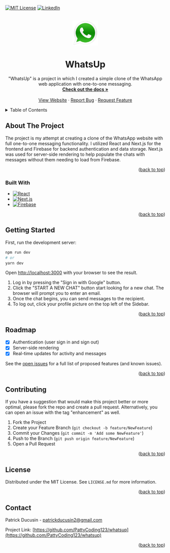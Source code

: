 <div id="top"></div>

<!-- PROJECT SHIELDS -->
<!--
*** Reference link notation in markdown. Look at the bottom of the file
*** for all links to the shields.
*** https://www.markdownguide.org/basic-syntax/#reference-style-links
-->
[![MIT License][license-shield]][license-url]
[![LinkedIn][linkedin-shield]][linkedin-url]

<!-- PROJECT LOGO -->
<br />
<div align="center">
  <a href="https://github.com/PattyCoding123/whatsup">
    <img src="public/logo.png" alt="Logo" width="80" height="80">
  </a>
  
<h1 align="center">WhatsUp</h1>

  <p align="center">
    "WhatsUp" is a project in which I created a simple clone of the WhatsApp web application
    with one-to-one messaging.
    <br />
    <a href="https://github.com/PattyCoding123/whatsup"><strong>Check out the docs »</strong></a>
    <br />
    <br />
    <a href="https://patrickducusinportfolio.dev">View Website</a>
    ·
    <a href="https://github.com/PattyCoding123/whatsup/issues">Report Bug</a>
    ·
    <a href="https://github.com/PattyCoding123/whatsup/issues">Request Feature</a>
  </p>
</div>



<!-- TABLE OF CONTENTS -->
<details>
  <summary>Table of Contents</summary>
  <ol>
    <li>
      <a href="#about-the-project">About The Project</a>
      <ul>
        <li><a href="#built-with">Built With</a></li>
      </ul>
    </li>
    <li><a href="#roadmap">Roadmap</a></li>
    <li><a href="#getting-started">Getting Started</a></li>
    <li><a href="#contributing">Contributing</a></li>
    <li><a href="#license">License</a></li>
    <li><a href="#contact">Contact</a></li>
  </ol>
</details>



<!-- ABOUT THE PROJECT -->
## About The Project

The project is my attempt at creating a clone of the WhatsApp website with full one-to-one 
messaging functionality. I utilized React and Next.js for the frontend and Firebase
for backend authentication and data storage. Next.js was used for server-side rendering
to help populate the chats with messages without them needing to load from Firebase.

<p align="right">(<a href="#top">back to top</a>)</p>

### Built With

* [![React][React.js]][React-url]
* [![Next.js][Next.js]][Next-url]
* [![Firebase][Firebase-shield]][Firebase-url]
<p align="right">(<a href="#top">back to top</a>)</p>

<!-- GETTING STARTED -->
## Getting Started

First, run the development server:

```bash
npm run dev
# or
yarn dev
```

Open [http://localhost:3000](http://localhost:3000) with your browser to see the result.

1. Log in by pressing the "Sign in with Google" button.
2. Click the "START A NEW CHAT" button start looking for a new chat.
The browser will prompt you to enter an email.
3. Once the chat begins, you can send messages to the recipient.
4. To log out, click your profile picture on the top left of the Sidebar.

<p align="right">(<a href="#top">back to top</a>)</p>

<!-- ROADMAP -->
## Roadmap

- [x] Authentication (user sign in and sign out)
- [x] Server-side rendering
- [x] Real-time updates for activity and messages

See the [open issues](https://github.com/PattyCoding123/whatsup/issues) for a full list of proposed features (and known issues).

<p align="right">(<a href="#top">back to top</a>)</p>


<!-- CONTRIBUTING -->
## Contributing

If you have a suggestion that would make this project better or more optimal, please fork the repo and create a pull request. Alternatively, you can open an issue with the tag "enhancement" as well.

1. Fork the Project
2. Create your Feature Branch (`git checkout -b feature/NewFeature`)
3. Commit your Changes (`git commit -m 'Add some NewFeature'`)
4. Push to the Branch (`git push origin feature/NewFeature`)
5. Open a Pull Request

<p align="right">(<a href="#top">back to top</a>)</p>



<!-- LICENSE -->
## License

Distributed under the MIT License. See `LICENSE.md` for more information.

<p align="right">(<a href="#top">back to top</a>)</p>



<!-- CONTACT -->
## Contact

Patrick Ducusin - patrickducusin2@gmail.com

Project Link: [https://github.com/PattyCoding123/whatsup](https://github.com/PattyCoding123/whatsup)

<p align="right">(<a href="#top">back to top</a>)</p>


<!-- MARKDOWN LINKS & IMAGES -->
<!-- https://www.markdownguide.org/basic-syntax/#reference-style-links -->
[license-shield]: https://img.shields.io/github/license/PattyCoding123/whatsup?color=%23808080&style=for-the-badge
[license-url]: https://github.com/PattyCoding123/whatsup/blob/master/LICENSE.md
[linkedin-shield]: https://img.shields.io/badge/-LinkedIn-black.svg?style=for-the-badge&logo=linkedin&colorB=555
[linkedin-url]: https://www.linkedin.com/in/patrick-ducusin-879b25208/
[React.js]: https://img.shields.io/badge/React-20232A?style=for-the-badge&logo=react&logoColor=61DAFB
[React-url]: https://reactjs.org/
[Next.js]: https://img.shields.io/badge/next.js-000000?style=for-the-badge&logo=nextdotjs&logoColor=white
[Next-url]: https://nextjs.org/
[Firebase-shield]: https://img.shields.io/badge/firebase-ffca28?style=for-the-badge&logo=firebase&logoColor=black
[Firebase-url]: https://firebase.google.com/

